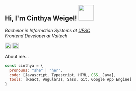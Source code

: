 <h2> Hi, I'm Cinthya Weigel! <img src="https://media.giphy.com/media/StdMpulVYA4AWpgEdl/giphy.gif" width="50"></h2>

<p><em>Bachelor in Information Systems at <a href="https://ufsc.br/">UFSC</a>
</br>Frontend Developer at Valtech
</em>
</p>

<a href="https://www.linkedin.com/in/cinthyaweigel/"><img src="https://cdns.iconmonstr.com/wp-content/assets/preview/2012/240/iconmonstr-linkedin-3.png" width="20"></a>
<a href="https://codepen.io/weigelcinthya"><img src="https://i0.wp.com/blog.codepen.io/wp-content/uploads/2012/06/Button-Black-Small.png?resize=125%2C125&ssl=1" width="20"></a>



About me...


```javascript
const cinthya = {
  pronouns: "she" | "her",
  code: [Javascript, Typescript, HTML, CSS, Java],
  tools: [React, AngularJs, Sass, Git, Google App Engine]
}
```



